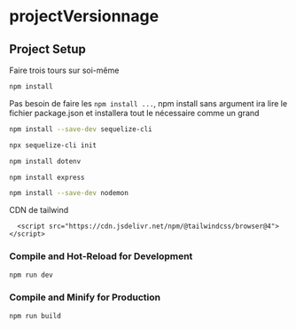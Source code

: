 # projectVersionnage

## Project Setup

Faire trois tours sur soi-même

```sh
npm install
```

Pas besoin de faire les `npm install ...`, npm install sans argument ira lire le fichier package.json et installera tout le nécessaire comme un grand

```sh
npm install --save-dev sequelize-cli
```

```sh
npx sequelize-cli init
```

```sh
npm install dotenv
```

```sh
npm install express
```

```sh
npm install --save-dev nodemon
```

CDN de tailwind

```
  <script src="https://cdn.jsdelivr.net/npm/@tailwindcss/browser@4"></script>
```

### Compile and Hot-Reload for Development

```sh
npm run dev
```

### Compile and Minify for Production

```sh
npm run build
```
